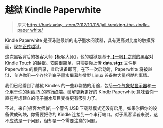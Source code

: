 # 越狱 Kindle Paperwhite

> 原文:[https://hack aday . com/2012/10/05/jail breaking-the-kindle-paper white/](https://hackaday.com/2012/10/05/jailbreaking-the-kindle-paperwhite/)

Kindle Paperwhite 是亚马逊最新的电子墨水阅读器，具有更高对比度的触摸界面，[现在正式越狱](http://www.mobileread.com/forums/showthread.php?t=192858)。

这次黑客背后的极客大师【极客大师】，他的越狱是基于[【一帆】之前的黑客](http://hackaday.com/2011/12/14/how-the-kindle-touch-jailbreak-was-discovered/)对 Kindle Touch 的越狱。安装很简单，只需要你上传 **data.stgz** 文件到 Paperwhite 的根目录，重启设备即可。在下一次启动时，Paperwhite 将被越狱，允许你用一个连接到电子墨水屏幕的微型 Linux 设备做大量很酷的事情。

我们已经看到了越狱 Kindles 的一些非常酷的用途，包括[一个气象站显示器](http://hackaday.com/2012/09/17/turning-a-kindle-into-a-weather-display/)和[一个用于你的树莓 Pi 的串行终端](http://hackaday.com/2012/09/11/using-a-raspberry-pi-as-your-travel-computer/)。破解更新更好的 Kindle Paperwhite 意味着你一直在考虑建立的电子墨水项目变得更有吸引力了。

不过，来自[极客大师]的一个警告:USB 下载器模式还没有启用。如果你把你的设备做成砖块，你需要把你的 Kindle 连接到一个串行端口。对于黑客读者来说，这不应该是一个问题，但却是一个需要注意的问题。